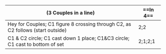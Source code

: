 |(3 Couples in a line) |==In 4==|
|----|-----|
|Hey for Couples; C1 figure 8 crossing through C2, as C2 follows (start outside)|2;2|
|C1 & C2 circle; C1 cast down 1 place; C1&C3 circle; C1 cast to bottom of set |2;1;2;1|
